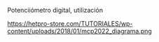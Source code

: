 Potenciiómetro digital, utilización

https://hetpro-store.com/TUTORIALES/wp-content/uploads/2018/01/mcp2022_diagrama.png
